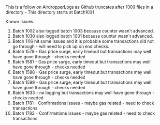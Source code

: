 This is a follow on AirdropperLogs as Github truncates after 1000 files in a directory - This directory starts at Batch1001

Known issues

1. Batch 1002 also logged batch 1003 because counter wasn't advanced.
2. Batch 1030 also logged batch 1031 because counter wasn't advanced.
3. Batch 1116 hit some issues and it is probable some transactions did not go through - will need to pick up on end checks.
4. Batch 1579 - Gas price surge, early timeout but transactions may well have gone through - checks needed
5. Batch 1581 - Gas price surge, early timeout but transactions may well have gone through - checks needed
6. Batch 1588 - Gas price surge, early timeout but transactions may well have gone through - checks needed
7. Batch 1599 - Gas price surge, early timeout but transactions may well have gone through - checks needed
8. Batch 1633 - no logging but transactions may well have gone through - checks needed
9. Batch 1781 - Confirmations issues - maybe gas related - need to check transactions
10. Batch 1782 - Confirmations issues - maybe gas related - need to check transactions

